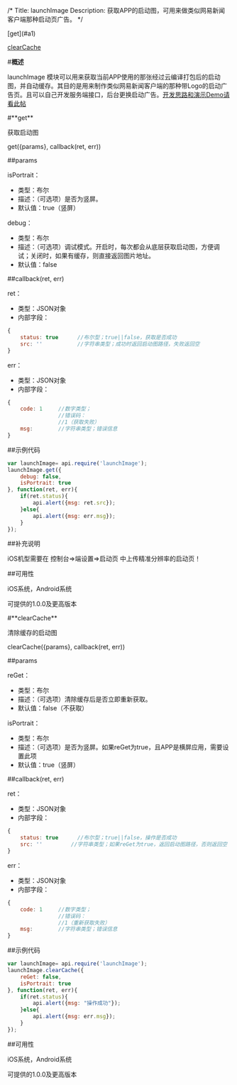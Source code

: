/*
Title: launchImage
Description: 获取APP的启动图，可用来做类似网易新闻客户端那种启动页广告。
*/
<div class="outline">
[get](#a1)

[clearCache](#a2)
</div>

#**概述**

launchImage 模块可以用来获取当前APP使用的那张经过云编译打包后的启动图，并自动缓存。其目的是用来制作类似网易新闻客户端的那种带Logo的启动广告页。且可以自己开发服务端接口，后台更换启动广告。[开发思路和演示Demo请看此帖](http://community.apicloud.com/bbs/forum.php?mod=viewthread&tid=20729)

    
<div id="a1"></div>
#**get**

获取启动图

get({params}, callback(ret, err))

##params

isPortrait：

- 类型：布尔
- 描述：（可选项）是否为竖屏。
- 默认值：true（竖屏）

debug：

- 类型：布尔
- 描述：（可选项）调试模式。开启时，每次都会从底层获取启动图，方便调试；关闭时，如果有缓存，则直接返回图片地址。
- 默认值：false

##callback(ret, err)

ret：

- 类型：JSON对象
- 内部字段：

```js
{
    status: true      //布尔型；true||false，获取是否成功
    src: ''           //字符串类型；成功时返回启动图路径，失败返回空
}
```

err：

- 类型：JSON对象
- 内部字段：

```js
{
    code: 1     //数字类型；
                //错误码：
                //1（获取失败）
    msg:        //字符串类型；错误信息
}
```

##示例代码

```js
var launchImage= api.require('launchImage');
launchImage.get({
    debug: false,
    isPortrait: true
}, function(ret, err){
    if(ret.status){
        api.alert({msg: ret.src});
    }else{
        api.alert({msg: err.msg});
    }
});
```
##补充说明

iOS机型需要在 控制台=>端设置=>启动页 中上传精准分辨率的启动页！

##可用性

iOS系统，Android系统

可提供的1.0.0及更高版本

<div id="a2"></div>
#**clearCache**

清除缓存的启动图

clearCache({params}, callback(ret, err))

##params

reGet：

- 类型：布尔
- 描述：（可选项）清除缓存后是否立即重新获取。
- 默认值：false（不获取）

isPortrait：

- 类型：布尔
- 描述：（可选项）是否为竖屏。如果reGet为true，且APP是横屏应用，需要设置此项
- 默认值：true（竖屏）

##callback(ret, err)

ret：

- 类型：JSON对象
- 内部字段：

```js
{
    status: true      //布尔型；true||false，操作是否成功
    src: ''         //字符串类型；如果reGet为true，返回启动图路径，否则返回空
}
```

err：

- 类型：JSON对象
- 内部字段：

```js
{
    code: 1     //数字类型；
                //错误码：
                //1（重新获取失败）
    msg:        //字符串类型；错误信息
}
```

##示例代码

```js
var launchImage= api.require('launchImage');
launchImage.clearCache({
    reGet: false,
    isPortrait: true
}, function(ret, err){
    if(ret.status){
        api.alert({msg: "操作成功"});
    }else{
        api.alert({msg: err.msg});
    }
});
```

##可用性

iOS系统，Android系统

可提供的1.0.0及更高版本